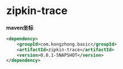 # zipkin-trace

**maven坐标**

```xml
<dependency>
    <groupId>com.kongzhong.basic</groupId>
    <artifactId>zipkin-trace</artifactId>
    <version>0.0.1-SNAPSHOT</version>
</dependency>
```